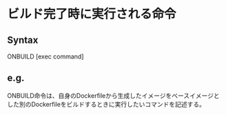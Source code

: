 # ビルド完了時に実行される命令
## Syntax
ONBUILD [exec command]
## e.g.
ONBUILD命令は、自身のDockerfileから生成したイメージをベースイメージとした別のDockerfileをビルドするときに実行したいコマンドを記述する。
